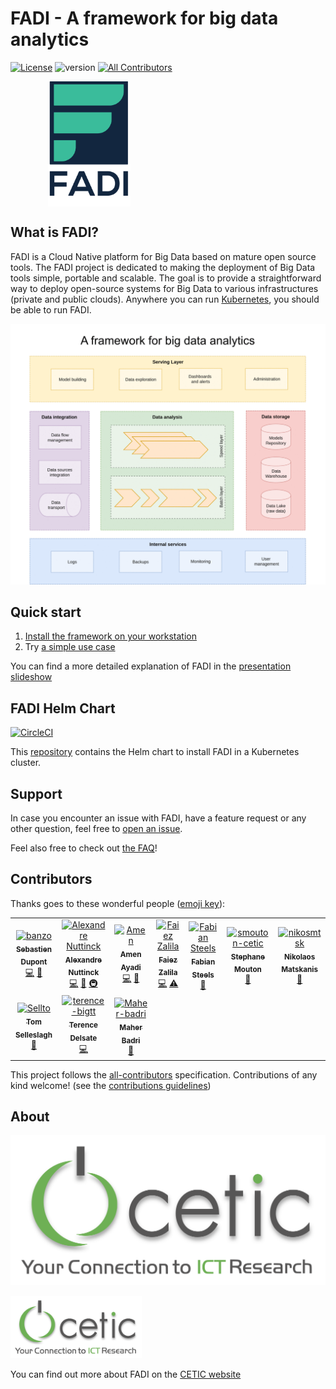 # FADI - A framework for big data analytics
[![License](https://img.shields.io/badge/License-Apache%202.0-blue.svg)](https://opensource.org/licenses/Apache-2.0) ![version](https://img.shields.io/github/tag/cetic/fadi.svg?label=release) [![All Contributors](https://img.shields.io/badge/all_contributors-10-orange.svg?style=flat)](#contributors)

<p align="center" style="width: 50%; height: 200px;">
  <a href="https://fadi.cetic.be"><img src="doc/images/logo.png" height="200"/></a>
</p>
 
## What is FADI?

FADI is a Cloud Native platform for Big Data based on mature open source tools.
The FADI project is dedicated to making the deployment of Big Data tools simple, portable and scalable. 
The goal is to provide a straightforward way to deploy open-source systems for Big Data to various infrastructures (private and public clouds). 
Anywhere you can run [Kubernetes](https://kubernetes.io/), you should be able to run FADI.

![FADI carousel](doc/images/carousel/carousel.gif)

## Quick start

1. [Install the framework on your workstation](INSTALL.md)
2. Try [a simple use case](USERGUIDE.md)

You can find a more detailed explanation of FADI in the [presentation slideshow](https://fadi.presentations.cetic.be)

## FADI Helm Chart

[![CircleCI](https://circleci.com/gh/cetic/helm-fadi.svg?style=svg)](https://circleci.com/gh/cetic/helm-fadi/tree/master)

This [repository](https://github.com/cetic/helm-fadi) contains the Helm chart to install FADI in a Kubernetes cluster.

## Support

In case you encounter an issue with FADI, have a feature request or any other question, feel free to [open an issue](https://github.com/cetic/fadi/issues/new/choose).

Feel also free to check out [the FAQ](FAQ.md)!

## Contributors

Thanks goes to these wonderful people ([emoji key](https://allcontributors.org/docs/en/emoji-key)):

<!-- ALL-CONTRIBUTORS-LIST:START - Do not remove or modify this section -->
<!-- prettier-ignore -->
<table>
  <tr>
    <td align="center"><a href="https://github.com/banzo"><img src="https://avatars1.githubusercontent.com/u/2684865?v=4" width="100px;" alt="banzo"/><br /><sub><b>Sebastien Dupont</b></sub></a><br /><a href="https://github.com/cetic/fadi/commits?author=banzo" title="Code">💻</a> <a href="#review-banzo" title="Reviewed Pull Requests">👀</a></td>
    <td align="center"><a href="https://www.linkedin.com/in/alexandre-nuttinck/"><img src="https://avatars1.githubusercontent.com/u/17699324?v=4" width="100px;" alt="Alexandre Nuttinck"/><br /><sub><b>Alexandre Nuttinck</b></sub></a><br /><a href="https://github.com/cetic/fadi/commits?author=alexnuttinck" title="Code">💻</a> <a href="#review-alexnuttinck" title="Reviewed Pull Requests">👀</a> <a href="#infra-alexnuttinck" title="Infrastructure (Hosting, Build-Tools, etc)">🚇</a></td>
    <td align="center"><a href="https://github.com/AyadiAmen"><img src="https://avatars1.githubusercontent.com/u/37482206?v=4" width="100px;" alt="Amen"/><br /><sub><b>Amen Ayadi</b></sub></a><br /><a href="https://github.com/cetic/fadi/commits?author=AyadiAmen" title="Code">💻</a> <a href="#design-AyadiAmen" title="Design">🎨</a></td>
    <td align="center"><a href="https://sites.google.com/site/faiezzalila/"><img src="https://avatars2.githubusercontent.com/u/2330030?v=4" width="100px;" alt="Faiez Zalila"/><br /><sub><b>Faiez Zalila</b></sub></a><br /><a href="https://github.com/cetic/fadi/commits?author=fzalila" title="Code">💻</a> <a href="https://github.com/cetic/fadi/commits?author=fzalila" title="Tests">⚠️</a></td>
    <td align="center"><a href="https://github.com/FabianSteels"><img src="https://avatars3.githubusercontent.com/u/6490581?v=4" width="100px;" alt="Fabian Steels"/><br /><sub><b>Fabian Steels</b></sub></a><br /><a href="#ideas-FabianSteels" title="Ideas, Planning, & Feedback">🤔</a></td>
    <td align="center"><a href="https://github.com/smouton-cetic"><img src="https://avatars3.githubusercontent.com/u/52540999?v=4" width="100px;" alt="smouton-cetic"/><br /><sub><b>Stephane Mouton</b></sub></a><br /><a href="#projectManagement-smouton-cetic" title="Project Management">📆</a></td>
    <td align="center"><a href="https://github.com/nikosmtsk"><img src="https://avatars1.githubusercontent.com/u/36480172?v=4" width="100px;" alt="nikosmtsk"/><br /><sub><b>Nikolaos Matskanis</b></sub></a><br /><a href="#projectManagement-nikosmtsk" title="Project Management">📆</a></td>
  </tr>
  <tr>
    <td align="center"><a href="https://github.com/Sellto"><img src="https://avatars1.githubusercontent.com/u/17011743?v=4" width="100px;" alt="Sellto"/><br /><sub><b>Tom Selleslagh</b></sub></a><br /><a href="https://github.com/cetic/fadi/commits?author=Sellto" title="Documentation">📖</a></td>
    <td align="center"><a href="https://github.com/terence-bigtt"><img src="https://avatars1.githubusercontent.com/u/15094829?v=4" width="100px;" alt="terence-bigtt"/><br /><sub><b>Terence Delsate</b></sub></a><br /><a href="https://github.com/cetic/fadi/commits?author=terence-bigtt" title="Code">💻</a></td>
    <td align="center"><a href="https://github.com/Maher-badri"><img src="https://avatars0.githubusercontent.com/u/52699999?v=4" width="100px;" alt="Maher-badri"/><br /><sub><b>Maher Badri</b></sub></a><br /><a href="#projectManagement-Maher-badri" title="Project Management">📆</a></td>
  </tr>
</table>

<!-- ALL-CONTRIBUTORS-LIST:END -->

This project follows the [all-contributors](https://github.com/all-contributors/all-contributors) specification. Contributions of any kind welcome! (see the [contributions guidelines](CONTRIBUTING.md))

## About

![CETIC asbl](doc/images/logos/cetic.png)

<a href="https://cetic.be/FADI"><img src="doc/images/logos/cetic.png" height="100"/></a>

You can find out more about FADI on the [CETIC website](https://cetic.be/FADI)
